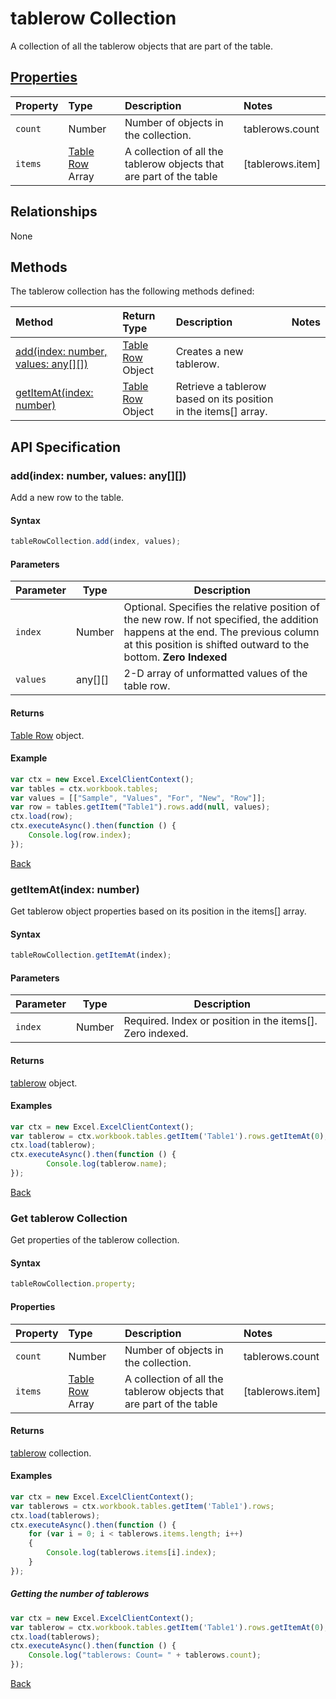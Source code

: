 # tablerow Collection
A collection of all the tablerow objects that are part of the table. 

## [Properties](#get-tablerow-collection)

| Property         | Type    |Description|Notes |
|:-----------------|:--------|:----------|:-----|
|`count`| Number   | Number of objects in the collection.|tablerows.count|
|`items`| [Table Row](tablerow.md) Array | A collection of all the tablerow objects that are part of the table|[tablerows.item] |

## Relationships

None

## Methods

The tablerow collection has the following methods defined:

| Method     | Return Type    |Description|Notes  |
|:-----------------|:--------|:----------|:------|
|[add(index: number, values: any[][])](#index-number-values-any)| [Table Row](tablerow.md) Object  |Creates a new tablerow. ||
|[getItemAt(index: number)](#getitematindex-number)| [Table Row](tablerow.md) Object |Retrieve a tablerow based on its position in the items[] array.||

## API Specification 


### add(index: number, values: any[][])

Add a new row to the table. 

#### Syntax
```js
tableRowCollection.add(index, values);
```
#### Parameters 
Parameter       | Type   | Description
--------------- | ------ | ------------
`index` |  Number |Optional. Specifies the relative position of the new row. If not specified, the addition happens at the end. The previous column at this position is shifted outward to the bottom. **Zero Indexed**
`values` | any[][] | 2-D array of unformatted values of the table row. 


#### Returns
[Table Row](tableRow.md) object.

#### Example
```js
var ctx = new Excel.ExcelClientContext();
var tables = ctx.workbook.tables;
var values = [["Sample", "Values", "For", "New", "Row"]];
var row = tables.getItem("Table1").rows.add(null, values);
ctx.load(row);
ctx.executeAsync().then(function () {
	Console.log(row.index);
});
```
[Back](#methods)

### getItemAt(index: number)

Get tablerow object properties based on its position in the items[] array. 

#### Syntax
```js
tableRowCollection.getItemAt(index);
```

#### Parameters

Parameter       | Type  | Description
--------------- | ------ | ------------
 `index`| Number | Required. Index or position in the items[]. Zero indexed.

#### Returns

[tablerow](tablerow.md) object.

#### Examples
```js
var ctx = new Excel.ExcelClientContext();
var tablerow = ctx.workbook.tables.getItem('Table1').rows.getItemAt(0);
ctx.load(tablerow);
ctx.executeAsync().then(function () {
		Console.log(tablerow.name);
});
```
[Back](#methods)

### Get tablerow Collection

Get properties of the tablerow collection. 

#### Syntax
```js
tableRowCollection.property;
```

#### Properties

| Property         | Type    |Description|Notes |
|:-----------------|:--------|:----------|:-----|
|`count`| Number   | Number of objects in the collection.|tablerows.count|
|`items`| [Table Row](tablerow.md) Array  | A collection of all the tablerow objects that are part of the table|[tablerows.item] |


#### Returns

[tablerow](tablerow.md) collection. 

#### Examples

```js
var ctx = new Excel.ExcelClientContext();
var tablerows = ctx.workbook.tables.getItem('Table1').rows;
ctx.load(tablerows);
ctx.executeAsync().then(function () {
	for (var i = 0; i < tablerows.items.length; i++)
	{
		Console.log(tablerows.items[i].index);
	}
});
```

##### Getting the number of tablerows

```js
var ctx = new Excel.ExcelClientContext();
var tablerow = ctx.workbook.tables.getItem('Table1').rows.getItemAt(0);
ctx.load(tablerows);
ctx.executeAsync().then(function () {
	Console.log("tablerows: Count= " + tablerows.count);
});

```
[Back](#properties)
